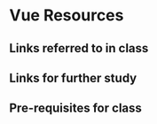 # Vue Resources

## Links referred to in class

## Links for further study

## Pre-requisites for class